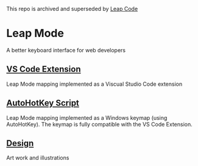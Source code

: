 This repo is archived and superseded by [Leap Code](https://github.com/chuanqisun/leap-code)

# Leap Mode
A better keyboard interface for web developers

## [VS Code Extension](packages/extension)

Leap Mode mapping implemented as a Viscual Studio Code extension

## [AutoHotKey Script](packages/autohotkey)

Leap Mode mapping implemented as a Windows keymap (using AutoHotKey). The keymap is fully compatible with the VS Code Extension.

## [Design](packages/design)

Art work and illustrations
